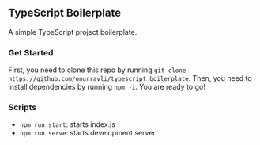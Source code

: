 ## TypeScript Boilerplate

A simple TypeScript project boilerplate.

### Get Started

First, you need to clone this repo by running `git clone https://github.com/onurravli/typescript_boilerplate`. Then, you need to install dependencies by running `npm -i`. You are ready to go!

### Scripts

-   `npm run start`: starts index.js
-   `npm run serve`: starts development server
